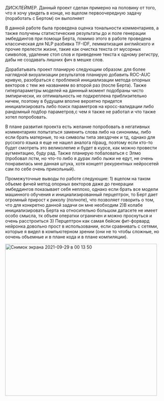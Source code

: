 ДИСКЛЕЙМЕР. Данный проект сделан примерно на половину от того, что я хочу увидеть в конце, но вцелом первоочередную задачу (поработать с Бертом) он выполняет

В данной работе была проведена оценка тональности комментариев, а также получены статистические результаты до и поле генерации эмбеддингов при помощи Берта, помимо этого в работе проведена классическая для NLP разбивка TF-IDF, лемматизация английского и прочие прелести жизни, такие как очистка текста от мусорных символов, удаление стоп слов и приведение текста к одному регистру, дабы  не создавать лишних фич в мешке слов. 

Дорабатывать проект планирую следующим образом: для более наглядной визуализации результатов планирую добавить ROC-AUC кривую, разобраться с проблемой инициализации метода опорных векторов с тем же названием во второй раз (после Берта). Также гиперпараметры моделей на даннный момент подобраны чисто эмпирически, их оптимальность не подкреплена приблизительно ничем, поэтому в будущем вполне вероятно придется инициализировать либо поиск параметров на кросс-валидации либо рандомный подбор параметров,с чем я также не работал и что также хотел попробовать. 

В плане развития проекта есть желание попробовать в негативных комментариях попытаться заменить слова либо на синонимы, либо  если брать матерные, то на символы типа звездочек и тд, однако для русского языка я еще не нашел аналога nlpaug, поэтому если кто-то будет смотреть это великолепие и будет в курсе, как можно провести аугментацию, буду рад. Также планирую побаловаться с Элмо (пробовал лстм, но что-то либо я дурак либо лыжи не едут, не очень понравилась мне данная штука, хотя концепт рекурентных нейросетей сам по себе очень прикольный).

Промежуточные выводы по работе следующие: 1) вцелом на таком объеме фичей метод опорных векторов даже до генерации эмбеддингов показывает себя неплохо, однако если брать все модели машинного обучения и инициализированный перцептрон, то Берт дает огромный прирост к риколу (полноте), что позволяет говорить о том, что для конкретно данной задачи он мне необходим 2)В колабе инициализировать Берта на относительно большом датасете не имеет особо смысла, тк объем оператки ограничен и можно проснуться и очень расстроиться
3) Перцептрон как самая бейсик фит-форвард нейронка довольно прост в использовании, если сравнивать с сетями, которые я видел в компьютерном зрении (они не то чтобы сложные, но оочень объемные и в плане кода и в плане компиляции). 


<img width="488" alt="Снимок экрана 2021-09-29 в 00 13 50" src="https://user-images.githubusercontent.com/90149954/135166686-9a179f6c-5921-4176-a135-f03cbadf466d.png">
